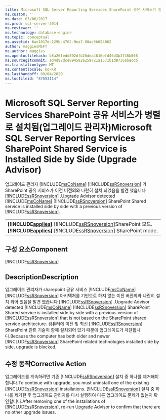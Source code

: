 ```yaml
---
title: Microsoft SQL Server Reporting Services SharePoint 공유 서비스가 함께 설치 됨 (업그레이드 관리자) | Microsoft Docs
ms.custom: ''
ms.date: 03/06/2017
ms.prod: sql-server-2014
ms.reviewer: ''
ms.technology: database-engine
ms.topic: conceptual
ms.assetid: 6ae1017e-129b-4702-9ea7-00ac9b024062
author: maggiesMSFT
ms.author: maggies
ms.openlocfilehash: b8a26fedd892dfb26dea4616efd46d3b3748b508
ms.sourcegitcommit: ad4d92dce894592a259721a1571b1d8736abacdb
ms.translationtype: MT
ms.contentlocale: ko-KR
ms.lasthandoff: 08/04/2020
ms.locfileid: "87653114"
---
```

# <a name="microsoft-sql-server-reporting-services-sharepoint-shared-service-is-installed-side-by-side-upgrade-advisor"></a><span data-ttu-id="49a89-102">Microsoft SQL Server Reporting Services SharePoint 공유 서비스가 병렬로 설치됨(업그레이드 관리자)</span><span class="sxs-lookup"><span data-stu-id="49a89-102">Microsoft SQL Server Reporting Services SharePoint Shared Service is Installed Side by Side (Upgrade Advisor)</span></span>
  <span data-ttu-id="49a89-103">업그레이드 관리자 [!INCLUDE[msCoName](../../includes/msconame-md.md)] [!INCLUDE[ssRSnoversion](../../includes/ssrsnoversion-md.md)] 가 SharePoint 공유 서비스가 이전 버전의와 나란히 설치 되었음을 발견 했습니다 [!INCLUDE[ssRSnoversion](../../includes/ssrsnoversion-md.md)] .</span><span class="sxs-lookup"><span data-stu-id="49a89-103">Upgrade Advisor detected [!INCLUDE[msCoName](../../includes/msconame-md.md)] [!INCLUDE[ssRSnoversion](../../includes/ssrsnoversion-md.md)] SharePoint Shared service is installed side by side with a previous version of [!INCLUDE[ssRSnoversion](../../includes/ssrsnoversion-md.md)].</span></span>  
  
||  
|-|  
|<span data-ttu-id="49a89-104">**[!INCLUDE[applies](../../includes/applies-md.md)]**  [!INCLUDE[ssRSnoversion](../../includes/ssrsnoversion-md.md)]SharePoint 모드.</span><span class="sxs-lookup"><span data-stu-id="49a89-104">**[!INCLUDE[applies](../../includes/applies-md.md)]**  [!INCLUDE[ssRSnoversion](../../includes/ssrsnoversion-md.md)] SharePoint mode.</span></span>|  
  
## <a name="component"></a><span data-ttu-id="49a89-105">구성 요소</span><span class="sxs-lookup"><span data-stu-id="49a89-105">Component</span></span>  
 [!INCLUDE[ssRSnoversion](../../includes/ssrsnoversion-md.md)]  
  
## <a name="description"></a><span data-ttu-id="49a89-106">Description</span><span class="sxs-lookup"><span data-stu-id="49a89-106">Description</span></span>  
 <span data-ttu-id="49a89-107">업그레이드 관리자가 sharepoint 공유 서비스 [!INCLUDE[msCoName](../../includes/msconame-md.md)] [!INCLUDE[ssRSnoversion](../../includes/ssrsnoversion-md.md)] 아키텍처를 기반으로 하지 않는 이전 버전의와 나란히 설치 되어 있음을 발견 했습니다 [!INCLUDE[ssRSnoversion](../../includes/ssrsnoversion-md.md)] .</span><span class="sxs-lookup"><span data-stu-id="49a89-107">Upgrade Advisor detected [!INCLUDE[msCoName](../../includes/msconame-md.md)] [!INCLUDE[ssRSnoversion](../../includes/ssrsnoversion-md.md)] SharePoint Shared service is installed side by side with a previous version of [!INCLUDE[ssRSnoversion](../../includes/ssrsnoversion-md.md)] that is not based on the SharePoint shared service architecture.</span></span> <span data-ttu-id="49a89-108">컴퓨터에 이전 및 최신 [!INCLUDE[ssRSnoversion](../../includes/ssrsnoversion-md.md)] SharePoint 관련 기술이 함께 설치되어 있기 때문에 업그레이드가 차단됩니다.</span><span class="sxs-lookup"><span data-stu-id="49a89-108">Because the computer has both older and newer [!INCLUDE[ssRSnoversion](../../includes/ssrsnoversion-md.md)] SharePoint related technologies installed side by side, upgrade is blocked.</span></span>  
  
## <a name="corrective-action"></a><span data-ttu-id="49a89-109">수정 동작</span><span class="sxs-lookup"><span data-stu-id="49a89-109">Corrective Action</span></span>  
 <span data-ttu-id="49a89-110">업그레이드를 계속하려면 기존 [!INCLUDE[ssRSnoversion](../../includes/ssrsnoversion-md.md)] 설치 중 하나를 제거해야 합니다.</span><span class="sxs-lookup"><span data-stu-id="49a89-110">To continue with upgrade, you must uninstall one of the existing [!INCLUDE[ssRSnoversion](../../includes/ssrsnoversion-md.md)] installations.</span></span> <span data-ttu-id="49a89-111">[!INCLUDE[ssRSnoversion](../../includes/ssrsnoversion-md.md)] 설치 중 하나를 제거한 후 업그레이드 관리자를 다시 실행하여 다른 업그레이드 문제가 없는지 확인합니다.</span><span class="sxs-lookup"><span data-stu-id="49a89-111">After removing one of the installations of [!INCLUDE[ssRSnoversion](../../includes/ssrsnoversion-md.md)], re-run Upgrade Advisor to confirm that there are no other upgrade issues.</span></span>  
  
  
